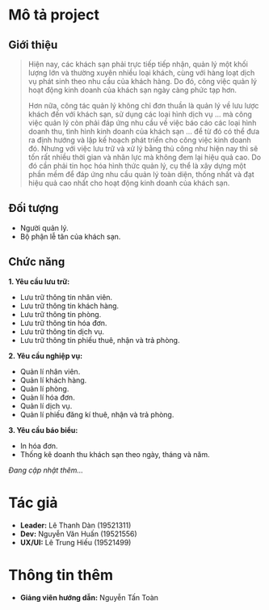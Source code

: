 # Mô tả project
## Giới thiệu
>Hiện nay, các khách sạn phải trực tiếp tiếp nhận, quản lý một khối lượng lớn và thường xuyên nhiều loại khách, cùng với hàng loạt dịch vụ phát sinh theo nhu cầu của khách hàng. Do đó, công việc quản lý hoạt động kinh doanh của khách sạn ngày càng phức tạp hơn.
>
>Hơn nữa, công tác quản lý không chỉ đơn thuần là quản lý về lưu lược khách đến với khách sạn, sử dụng các loại hình dịch vụ … mà công việc quản lý còn phải đáp ứng nhu cầu về việc báo cáo các loại hình doanh thu, tình hình kinh doanh của khách sạn … để từ đó có thể đưa ra định hướng và lập kế hoạch phát triển cho công việc kinh doanh đó. Nhưng với việc lưu trữ và xử lý bằng thủ công như hiện nay thì sẽ tốn rất nhiều thời gian và nhân lực mà không đem lại hiệu quả cao. Do đó cần phải tin học hóa hình thức quản lý, cụ thể là xây dựng một phần mềm để đáp ứng nhu cầu quản lý toàn diện, thống nhất và đạt hiệu quả cao nhất cho hoạt động kinh doanh của khách sạn.

## Đối tượng
- Người quản lý.
- Bộ phận lễ tân của khách sạn.
## Chức năng
**1. Yêu cầu lưu trữ:**
- Lưu trữ thông tin nhân viên.
- Lưu trữ thông tin khách hàng.
- Lưu trữ thông tin phòng.
- Lưu trữ thông tin hóa đơn.
- Lưu trữ thông tin dịch vụ.
- Lưu trữ thông tin phiếu thuê, nhận và trả phòng.

**2. Yêu cầu nghiệp vụ:**
- Quản lí nhân viên.
- Quản lí khách hàng.
- Quản lí phòng.
- Quản lí hóa đơn.
- Quản lí dịch vụ.
- Quản lí phiếu đăng kí thuê, nhận và trả phòng.

**3. Yêu cầu báo biểu:**
- In hóa đơn.
- Thống kê doanh thu khách sạn theo ngày, tháng và năm.

*Đang cập nhật thêm...*
# Tác giả
- **Leader:** Lê Thanh Dàn (19521311)
- **Dev:** Nguyễn Văn Huấn (19521556) 
- **UX/UI:** Lê Trung Hiếu (19521499)
# Thông tin thêm
- **Giảng viên hướng dẫn:** Nguyễn Tấn Toàn
